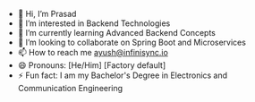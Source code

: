 - 👋 Hi, I’m Prasad
- 👀 I’m interested in Backend Technologies
- 🌱 I’m currently learning Advanced Backend Concepts
- 💞️ I’m looking to collaborate on Spring Boot and Microservices
- 📫 How to reach me ayush@infinisync.io
- 😄 Pronouns: [He/Him] [Factory default]
- ⚡ Fun fact: I am my Bachelor's Degree in Electronics and Communication Engineering

<!---
ayush-infinisync/ayush-infinisync is a ✨ special ✨ repository because its `README.md` (this file) appears on your GitHub profile.
You can click the Preview link to take a look at your changes.
--->
